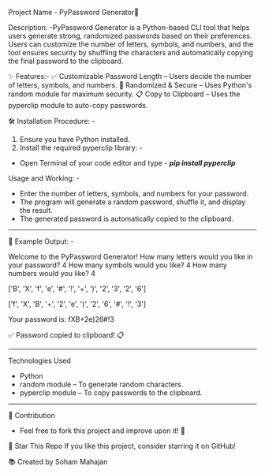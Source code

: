 Project Name - PyPassword Generator🔑

Description:
-PyPassword Generator is a Python-based CLI tool that helps users generate strong, randomized passwords based on their preferences. Users can customize the number of letters, symbols, and numbers, and the tool ensures security by shuffling the characters and automatically copying the final password to the clipboard.

✨ Features:-
✅ Customizable Password Length – Users decide the number of letters, symbols, and numbers.
🔀 Randomized & Secure – Uses Python's random module for maximum security.
📋 Copy to Clipboard – Uses the pyperclip module to auto-copy passwords.

🛠️ Installation Procedure: -
1. Ensure you have Python installed.
2. Install the required pyperclip library: -
* Open Terminal of your code editor and type - ***pip install pyperclip***

Usage and Working: -
- Enter the number of letters, symbols, and numbers for your password.
- The program will generate a random password, shuffle it, and display the result.
- The generated password is automatically copied to the clipboard.
****************************************

📄 Example Output: -

Welcome to the PyPassword Generator!
How many letters would you like in your password?
4
How many symbols would you like?
4
How many numbers would you like?
4

['B', 'X', 'f', 'e', '#', '!', '+', ')', '2', '3', '2', '6']

['f', 'X', 'B', '+', '2', 'e', ')', '2', '6', '#', '!', '3']

Your password is: fXB+2e)26#!3

✅ Password copied to clipboard! 📋
****************************************

Technologies Used
- Python
- random module – To generate random characters.
- pyperclip module – To copy passwords to the clipboard.
****************************************
🔗 Contribution

- Feel free to fork this project and improve upon it! 🚀

🌟 Star This Repo If you like this project, consider starring it on GitHub!

📚 Created by Soham Mahajan
